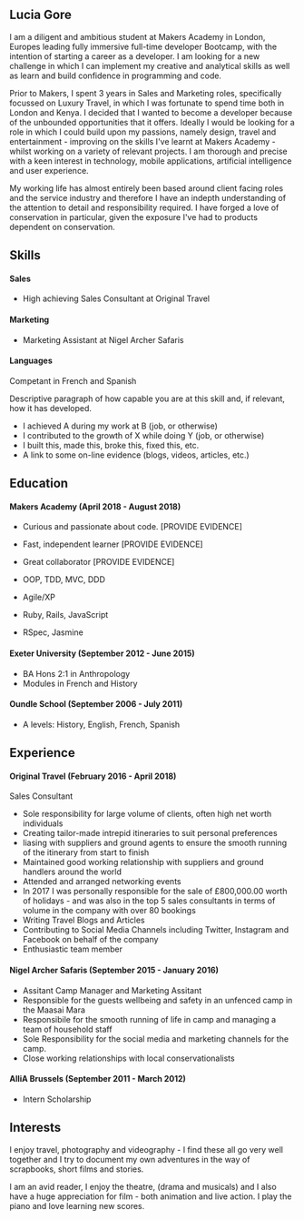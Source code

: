 ## Lucia Gore

I am a diligent and ambitious student at Makers Academy in London, Europes leading fully immersive full-time developer Bootcamp, with the intention of starting a career as a developer. I am looking for a new challenge in which I can implement my creative and analytical skills as well as learn and build confidence in programming and code. 

Prior to Makers, I spent 3 years in Sales and Marketing roles, specifically focussed on Luxury Travel, in which I was fortunate to spend time both in London and Kenya. I decided that I wanted to become a developer because of the unbounded opportunities that it offers. Ideally I would be looking for a role in which I could build upon my passions, namely design, travel and entertainment - improving on the skills I've learnt at Makers Academy - whilst working on a variety of relevant projects. I am thorough and precise with a keen interest in technology, mobile applications, artificial intelligence and user experience. 



My working life has almost entirely been based around client facing roles and the service industry and therefore I have an indepth understanding of the attention to detail and responsibility required. I have forged a love of conservation in particular, given the exposure I've had to products dependent on conservation. 


## Skills

#### Sales
 - High achieving Sales Consultant at Original Travel  

#### Marketing
 - Marketing Assistant at Nigel Archer Safaris

#### Languages
Competant in French and Spanish

Descriptive paragraph of how capable you are at this skill and, if relevant, how it has developed.

- I achieved A during my work at B (job, or otherwise)
- I contributed to the growth of X while doing Y (job, or otherwise)
- I built this, made this, broke this, fixed this, etc.
- A link to some on-line evidence (blogs, videos, articles, etc.)

## Education

#### Makers Academy (April 2018 - August 2018)
- Curious and passionate about code. [PROVIDE EVIDENCE]
- Fast, independent learner [PROVIDE EVIDENCE]
- Great collaborator [PROVIDE EVIDENCE]

- OOP, TDD, MVC, DDD
- Agile/XP
- Ruby, Rails, JavaScript
- RSpec, Jasmine

#### Exeter University (September 2012 - June 2015)
- BA Hons 2:1 in Anthropology 
- Modules in French and History

#### Oundle School (September 2006 - July 2011)
 - A levels: History, English, French, Spanish

## Experience

#### Original Travel (February 2016 - April 2018)
Sales Consultant
  - Sole responsibility for large volume of clients, often high net worth individuals
   - Creating tailor-made intrepid itineraries to suit personal preferences
   - liasing with suppliers and ground agents to ensure the smooth running of the itinerary from start to finish
  - Maintained good working relationship with suppliers and ground handlers around the world
  - Attended and arranged networking events
  - In 2017 I was personally responsible for the sale of £800,000.00 worth of holidays - and was also in the top 5 sales  consultants in terms of volume in the company with over 80 bookings
  - Writing Travel Blogs and Articles
  - Contributing to Social Media Channels including Twitter, Instagram and Facebook on behalf of the company
  - Enthusiastic team member
  
#### Nigel Archer Safaris (September 2015 - January 2016)
 - Assitant Camp Manager and Marketing Assitant
  - Responsible for the guests wellbeing and safety in an unfenced camp in the Maasai Mara
  - Responsibile for the smooth running of life in camp and managing a team of household staff
 - Sole Responsibility for the social media and marketing channels for the camp. 
 - Close working relationships with local conservationalists
 
#### AlliA Brussels (September 2011 - March 2012)
 - Intern Scholarship

## Interests

I enjoy travel, photography and videography - I find these all go very well together and I try to document my own adventures in the way of scrapbooks, short films and stories.

I am an avid reader, I enjoy the theatre, (drama and musicals) and I also have a huge appreciation for film - both animation and live action. I play the piano and love learning new scores. 
